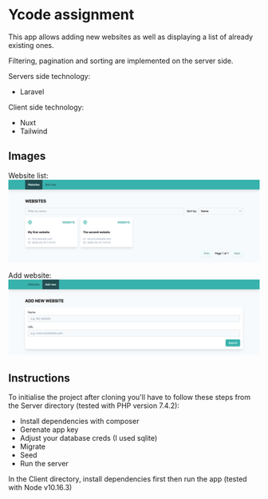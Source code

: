# Ycode assignment

This app allows adding new websites as well as displaying a list of already existing ones.

Filtering, pagination and sorting are implemented on the server side.

Servers side technology:

- Laravel

Client side technology:

- Nuxt
- Tailwind

## Images

Website list:
![Website list](/website_list.png)

Add website:
![Add website](/add_website.png)

## Instructions

To initialise the project after cloning you'll have to follow these steps from the Server directory (tested with PHP version 7.4.2):

- Install dependencies with composer
- Gerenate app key
- Adjust your database creds (I used sqlite)
- Migrate
- Seed
- Run the server

In the Client directory, install dependencies first then run the app (tested with Node v10.16.3)

